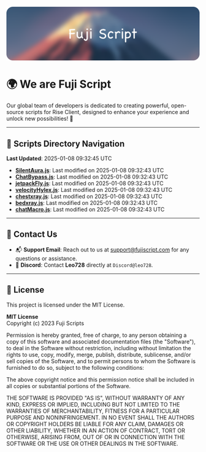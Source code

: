 ![Banner](.github/b.webp)

# 🌍 **We are Fuji Script**

Our global team of developers is dedicated to creating powerful, open-source scripts for Rise Client, designed to enhance your experience and unlock new possibilities! 🌟

---
<!-- SCRIPTS_NAVIGATION_START -->
## 📂 **Scripts Directory Navigation**

**Last Updated**: 2025-01-08 09:32:45 UTC

- **[SilentAura.js](scripts/SilentAura.js)**: Last modified on 2025-01-08 09:32:43 UTC
- **[ChatBypass.js](scripts/ChatBypass.js)**: Last modified on 2025-01-08 09:32:43 UTC
- **[jetpackFly.js](scripts/jetpackFly.js)**: Last modified on 2025-01-08 09:32:43 UTC
- **[velocityHylex.js](scripts/velocityHylex.js)**: Last modified on 2025-01-08 09:32:43 UTC
- **[chestxray.js](scripts/chestxray.js)**: Last modified on 2025-01-08 09:32:43 UTC
- **[bedxray.js](scripts/bedxray.js)**: Last modified on 2025-01-08 09:32:43 UTC
- **[chatMacro.js](scripts/chatMacro.js)**: Last modified on 2025-01-08 09:32:43 UTC

<!-- SCRIPTS_NAVIGATION_END -->

---

## 💬 **Contact Us**  
- 📬 **Support Email**: Reach out to us at [support@fujiscript.com](mailto:support@fujiscript.com) for any questions or assistance.  
- 💬 **Discord**: Contact **Leo728** directly at `Discord@leo728`.

---

## 📜 **License**

This project is licensed under the MIT License.  

**MIT License**  
Copyright (c) 2023 Fuji Scripts  

Permission is hereby granted, free of charge, to any person obtaining a copy of this software and associated documentation files (the "Software"), to deal in the Software without restriction, including without limitation the rights to use, copy, modify, merge, publish, distribute, sublicense, and/or sell copies of the Software, and to permit persons to whom the Software is furnished to do so, subject to the following conditions:  

The above copyright notice and this permission notice shall be included in all copies or substantial portions of the Software.  

THE SOFTWARE IS PROVIDED "AS IS", WITHOUT WARRANTY OF ANY KIND, EXPRESS OR IMPLIED, INCLUDING BUT NOT LIMITED TO THE WARRANTIES OF MERCHANTABILITY, FITNESS FOR A PARTICULAR PURPOSE AND NONINFRINGEMENT. IN NO EVENT SHALL THE AUTHORS OR COPYRIGHT HOLDERS BE LIABLE FOR ANY CLAIM, DAMAGES OR OTHER LIABILITY, WHETHER IN AN ACTION OF CONTRACT, TORT OR OTHERWISE, ARISING FROM, OUT OF OR IN CONNECTION WITH THE SOFTWARE OR THE USE OR OTHER DEALINGS IN THE SOFTWARE.  
